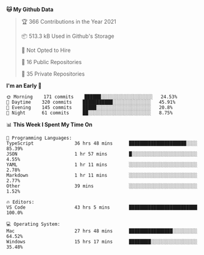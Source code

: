 <!--START_SECTION:waka-->
**🐱 My Github Data** 

> 🏆 366 Contributions in the Year 2021
 > 
> 📦 513.3 kB Used in Github's Storage 
 > 
> 🚫 Not Opted to Hire
 > 
> 📜 16 Public Repositories 
 > 
> 🔑 35 Private Repositories  
 > 
**I'm an Early 🐤** 

```text
🌞 Morning    171 commits    ██████░░░░░░░░░░░░░░░░░░░   24.53% 
🌆 Daytime    320 commits    ███████████░░░░░░░░░░░░░░   45.91% 
🌃 Evening    145 commits    █████░░░░░░░░░░░░░░░░░░░░   20.8% 
🌙 Night      61 commits     ██░░░░░░░░░░░░░░░░░░░░░░░   8.75%

```


📊 **This Week I Spent My Time On** 

```text
💬 Programming Languages: 
TypeScript               36 hrs 48 mins      █████████████████████░░░░   85.39% 
JSON                     1 hr 57 mins        █░░░░░░░░░░░░░░░░░░░░░░░░   4.55% 
YAML                     1 hr 11 mins        ░░░░░░░░░░░░░░░░░░░░░░░░░   2.78% 
Markdown                 1 hr 11 mins        ░░░░░░░░░░░░░░░░░░░░░░░░░   2.77% 
Other                    39 mins             ░░░░░░░░░░░░░░░░░░░░░░░░░   1.52%

🔥 Editors: 
VS Code                  43 hrs 5 mins       █████████████████████████   100.0%

💻 Operating System: 
Mac                      27 hrs 48 mins      ████████████████░░░░░░░░░   64.52% 
Windows                  15 hrs 17 mins      ████████░░░░░░░░░░░░░░░░░   35.48%

```


<!--END_SECTION:waka-->

